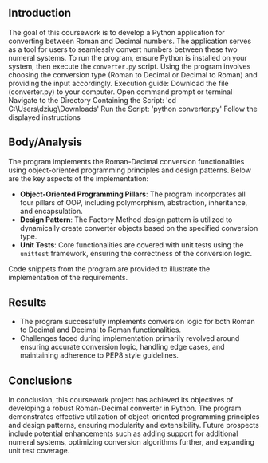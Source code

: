 
## Introduction

The goal of this coursework is to develop a Python application for converting between Roman and Decimal numbers. The application serves as a tool for users to seamlessly convert numbers between these two numeral systems. To run the program, ensure Python is installed on your system, then execute the `converter.py` script. Using the program involves choosing the conversion type (Roman to Decimal or Decimal to Roman) and providing the input accordingly.
  Execution guide:
  Download the file (converter.py) to your computer.
  Open command prompt or terminal
  Navigate to the Directory Containing the Script: 'cd C:\Users\dziug\Downloads'
  Run the Script: 'python converter.py'
  Follow the displayed instructions

## Body/Analysis

The program implements the Roman-Decimal conversion functionalities using object-oriented programming principles and design patterns. Below are the key aspects of the implementation:

- **Object-Oriented Programming Pillars**: The program incorporates all four pillars of OOP, including polymorphism, abstraction, inheritance, and encapsulation.
- **Design Pattern**: The Factory Method design pattern is utilized to dynamically create converter objects based on the specified conversion type.
- **Unit Tests**: Core functionalities are covered with unit tests using the `unittest` framework, ensuring the correctness of the conversion logic.

Code snippets from the program are provided to illustrate the implementation of the requirements.

## Results

- The program successfully implements conversion logic for both Roman to Decimal and Decimal to Roman functionalities.
- Challenges faced during implementation primarily revolved around ensuring accurate conversion logic, handling edge cases, and maintaining adherence to PEP8 style guidelines.

## Conclusions

In conclusion, this coursework project has achieved its objectives of developing a robust Roman-Decimal converter in Python. The program demonstrates effective utilization of object-oriented programming principles and design patterns, ensuring modularity and extensibility. Future prospects include potential enhancements such as adding support for additional numeral systems, optimizing conversion algorithms further, and expanding unit test coverage.
